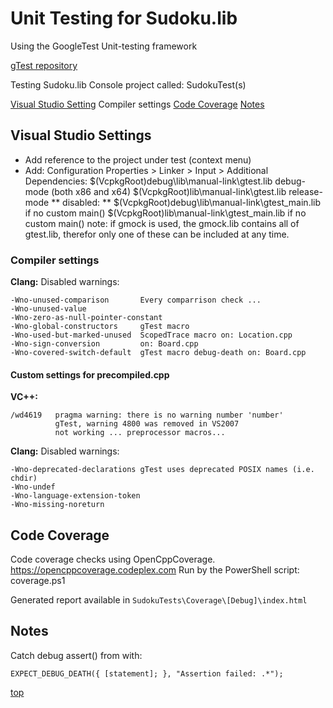 <!-------------------------------------------------------------><a id="top"></a>
# Unit Testing for Sudoku.lib #
<!----------------------------------------------------------------------------->
Using the GoogleTest Unit-testing framework

[gTest repository](https://github.com/google/googletest/)


Testing Sudoku.lib
Console project called: SudokuTest(s)

<!-- TOC -->
[Visual Studio Setting](#vs_settings)
	Compiler settings
[Code Coverage](#cover)
[Notes](#notes)

<!-----------------------------------------------------><a id="vs_settings"></a>
## Visual Studio Settings ##
<!----------------------------------------------------------------------------->
- Add reference to the project under test (context menu)
- Add: Configuration Properties > Linker > Input > Additional Dependencies:
	$(VcpkgRoot)debug\lib\manual-link\gtest.lib			debug-mode (both x86 and x64)
	$(VcpkgRoot)lib\manual-link\gtest.lib				release-mode
	** disabled: **
	$(VcpkgRoot)debug\lib\manual-link\gtest_main.lib		if no custom main()
	$(VcpkgRoot)lib\manual-link\gtest_main.lib				if no custom main()
	note: if gmock is used, the gmock.lib contains all of gtest.lib,
    therefor only one of these can be included at any time.

<!--------------------------------------------------------><a id="compiler"></a>
### Compiler settings
**Clang:**
Disabled warnings:
``````
-Wno-unused-comparison       Every comparrison check ...
-Wno-unused-value
-Wno-zero-as-null-pointer-constant
-Wno-global-constructors     gTest macro
-Wno-used-but-marked-unused  ScopedTrace macro on: Location.cpp
-Wno-sign-conversion         on: Board.cpp
-Wno-covered-switch-default  gTest macro debug-death on: Board.cpp
``````
#### Custom settings for precompiled.cpp
**VC++:**  
```
/wd4619   pragma warning: there is no warning number 'number'
          gTest, warning 4800 was removed in VS2007
		  not working ... preprocessor macros...
```
**Clang:**
Disabled warnings:
````
-Wno-deprecated-declarations gTest uses deprecated POSIX names (i.e. chdir)
-Wno-undef
-Wno-language-extension-token
-Wno-missing-noreturn 
````

<!-----------------------------------------------------------><a id="cover"></a>
## Code Coverage ##
<!----------------------------------------------------------------------------->
Code coverage checks using OpenCppCoverage.
https://opencppcoverage.codeplex.com
Run by the PowerShell script: coverage.ps1

Generated report available in `SudokuTests\Coverage\[Debug]\index.html`


<!-----------------------------------------------------------><a id="notes"></a>
## Notes ##
<!----------------------------------------------------------------------------->
Catch debug assert() from <cassert> with:

    EXPECT_DEBUG_DEATH({ [statement]; }, "Assertion failed: .*");


[top](#top)
``````
